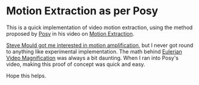 # Motion Extraction as per Posy

This is a quick implementation of video motion extraction, using the method
proposed by [Posy](https://www.youtube.com/@PosyMusic) in his video on
[Motion Extraction](https://www.youtube.com/watch?v=NSS6yAMZF78).

[Steve Mould got me interested in motion amplification](https://www.youtube.com/watch?v=rEoc0YoALt0),
but I never got round to anything like experimental implementation. The math
behind
[Eulerian Video Magnification](https://people.csail.mit.edu/mrub/evm/) was
always a bit daunting. When I ran into Posy's video, making this proof of
concept was quick and easy.

Hope this helps.
